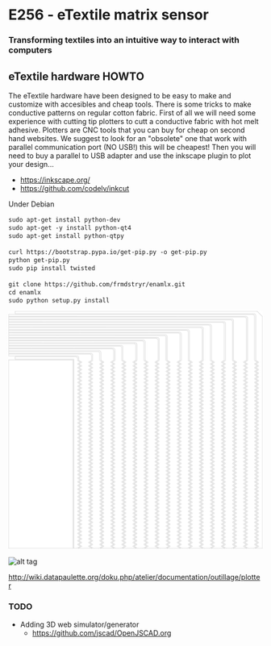 # E256 - eTextile matrix sensor
### Transforming textiles into an intuitive way to interact with computers
## eTextile hardware HOWTO

The eTextile hardware have been designed to be easy to make and customize with accesibles and cheap tools.
There is some tricks to make conductive patterns on regular cotton fabric.
First of all we will need some experience with cutting tip plotters to cutt a conductive fabric with hot melt adhesive.
Plotters are CNC tools that you can buy for cheap on second hand websites.
We suggest to look for an "obsolete" one that work with parallel communication port (NO USB!) this will be cheapest!
Then you will need to buy a parallel to USB adapter and use the inkscape plugin to plot your design...

- https://inkscape.org/
- https://github.com/codelv/inkcut

Under Debian

	sudo apt-get install python-dev
	sudo apt-get -y install python-qt4
    sudo apt-get install python-qtpy

	curl https://bootstrap.pypa.io/get-pip.py -o get-pip.py
	python get-pip.py
	sudo pip install twisted

	git clone https://github.com/frmdstryr/enamlx.git
	cd enamlx
	sudo python setup.py install



![Alt text](./E256_path.svg)

![alt tag](https://farm1.staticflickr.com/789/40837526952_12d6bf42cf_z_d.jpg)

http://wiki.datapaulette.org/doku.php/atelier/documentation/outillage/plotter

### TODO
- Adding 3D web simulator/generator
  - https://github.com/jscad/OpenJSCAD.org

